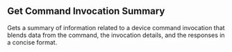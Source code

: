 Get Command Invocation Summary
------------------------------
Gets a summary of information related to a device command invocation that
blends data from the command, the invocation details, and the responses
in a concise format.